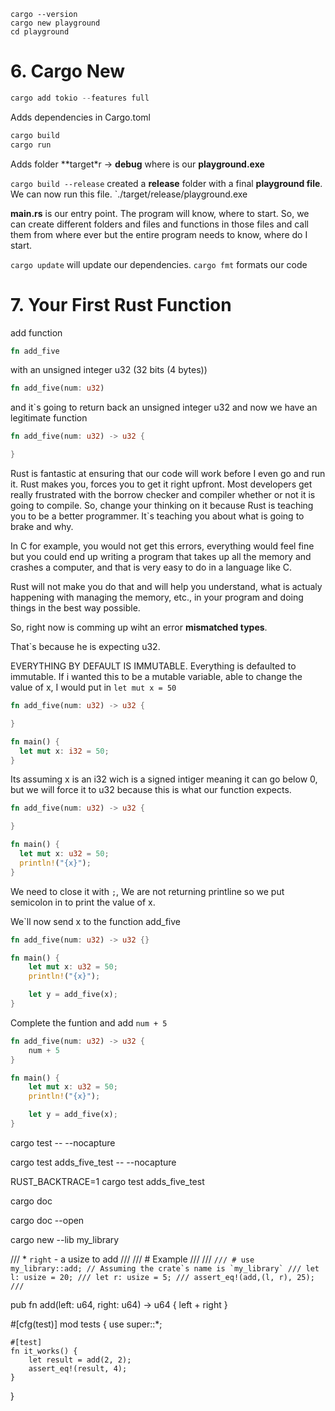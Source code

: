 ```
cargo --version
cargo new playground
cd playground
```

# 6. Cargo New

```rust
cargo add tokio --features full
```

Adds dependencies in Cargo.toml

```rust
cargo build
cargo run
```

Adds folder **target*r -> **debug** where is our **playground.exe**

`cargo build --release` created a **release** folder with a final **playground file**. We can now run this file.
`./target/release/playground.exe

**main.rs** is our entry point. The program will know, where to start. So, we can create different folders and files and functions in those files and call them from where ever
but the entire program needs to know, where do I start.

`cargo update` will update our dependencies.
`cargo fmt` formats our code

# 7. Your First Rust Function

add function 

```rust 
fn add_five
```
with an unsigned integer u32 (32 bits (4 bytes))

```rust
fn add_five(num: u32) 
```
and it`s going to return back an unsigned integer u32 and now we have an legitimate function

```rust
fn add_five(num: u32) -> u32 {

}
```
Rust is fantastic at ensuring that our code will work before I even go and run it. Rust makes you, forces you to get it right upfront. Most developers get really frustrated with the borrow checker and compiler whether or not it is going to compile. So, change your thinking on it because Rust is teaching you to be a better programmer. It`s teaching you about what is going to brake and why.

In C for example, you would not get this errors, everything would feel fine but you could end up writing a program that takes up all the memory and crashes a computer, and that is very easy to do in a language like C.

Rust will not make you do that and will help you understand, what is actualy happening with managing the memory, etc., in your program and doing things in the best way possible.

So, right now is comming up wiht an error **mismatched types**. 

That`s because he is expecting u32.




EVERYTHING BY DEFAULT IS IMMUTABLE. Everything is defaulted to immutable. If i wanted this to be a mutable variable, able to change the value of x, I would put in `let mut x = 50`

```rust
fn add_five(num: u32) -> u32 {

}

fn main() {
  let mut x: i32 = 50;
}
```

Its assuming x is an i32 wich is a signed intiger meaning it can go below 0, but we will force it to u32 because this is what our function expects.

```rust
fn add_five(num: u32) -> u32 {

}

fn main() {
  let mut x: u32 = 50;
  println!("{x}");
}
```

We need to close it with `;`, We are not returning printline so we put semicolon in to print the value of x.

We`ll now send x to the function add_five

```rust
fn add_five(num: u32) -> u32 {}

fn main() {
    let mut x: u32 = 50;
    println!("{x}");

    let y = add_five(x);
}
```

Complete the funtion and add `num + 5`

```rust
fn add_five(num: u32) -> u32 {
    num + 5
}

fn main() {
    let mut x: u32 = 50;
    println!("{x}");

    let y = add_five(x);
}
```


cargo test -- --nocapture

cargo test adds_five_test -- --nocapture

RUST_BACKTRACE=1 cargo test adds_five_test

cargo doc

cargo doc --open

cargo new --lib my_library

/// * `right` - a usize to add
///
/// # Example
///
/// ```
/// # use my_library::add; // Assuming the crate`s name is `my_library`
/// let l: usize = 20;
/// let r: usize = 5;
/// assert_eq!(add,(l, r), 25);
/// ```

pub fn add(left: u64, right: u64) -> u64 {
    left + right
}

#[cfg(test)]
mod tests {
    use super::*;

    #[test]
    fn it_works() {
        let result = add(2, 2);
        assert_eq!(result, 4);
    }
}
